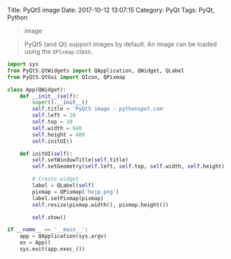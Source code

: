 Title: PyQt5 image
Date: 2017-10-12 13:07:15
Category: PyQt
Tags: PyQt, Python

> image

> PyQt5 (and Qt) support images by default. An image can be loaded using the `QPixmap` class.

```python
import sys
from PyQt5.QtWidgets import QApplication, QWidget, QLabel
from PyQt5.QtGui import QIcon, QPixmap

class App(QWidget):
    def __init__(self):
        super().__init__()
        self.title = 'PyQt5 image - pythonspot.com'
        self.left = 10
        self.top = 10
        self.width = 640
        self.height = 480
        self.initUI()

    def initUI(self):
        self.setWindowTitle(self.title)
        self.setGeometry(self.left, self.top, self.width, self.height)

        # Create widget
        label = QLabel(self)
        pixmap = QPixmap('hejp.png')
        label.setPixmap(pixmap)
        self.resize(pixmap.width(), pixmap.height())

        self.show()

if __name__ == '__main__':
    app = QApplication(sys.argv)
    ex = App()
    sys.exit(app.exec_())
```


